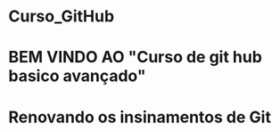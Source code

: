 # Curso_GitHub
# BEM VINDO AO "Curso de git hub basico avançado"
# Renovando os insinamentos de Git

